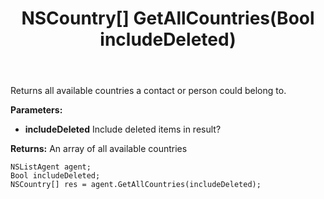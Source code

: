 ﻿---
uid: crmscript_ref_NSListAgent_GetAllCountries
title: NSCountry[] GetAllCountries(Bool includeDeleted)
intellisense: NSListAgent.GetAllCountries
keywords: NSListAgent, GetAllCountries
so.topic: reference
---

Returns all available countries a contact or person could belong to.

**Parameters:**
 - **includeDeleted** Include deleted items in result?

**Returns:** An array of all available countries

```crmscript
NSListAgent agent;
Bool includeDeleted;
NSCountry[] res = agent.GetAllCountries(includeDeleted);
```


